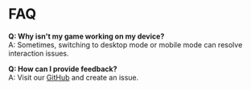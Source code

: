 # FAQ

**Q: Why isn't my game working on my device?**  
A: Sometimes, switching to desktop mode or mobile mode can resolve interaction issues.

**Q: How can I provide feedback?**  
A: Visit our [GitHub](https://github.com/MajesticWafer/wafercafe/issues) and create an issue.

